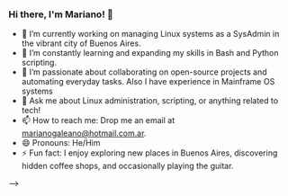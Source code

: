 ### Hi there, I'm Mariano! 👋

<!--
**marianpg12/marianpg12** is a ✨ _special_ ✨ repository because its `README.md` (this file) appears on your GitHub profile.
-->

- 🔭 I’m currently working on managing Linux systems as a SysAdmin in the vibrant city of Buenos Aires.
- 🌱 I’m constantly learning and expanding my skills in Bash and Python scripting.
- 👯 I’m passionate about collaborating on open-source projects and automating everyday tasks. Also I have experience in Mainframe OS systems
- 💬 Ask me about Linux administration, scripting, or anything related to tech!
- 📫 How to reach me: Drop me an email at marianogaleano@hotmail.com.ar.
- 😄 Pronouns: He/Him
- ⚡ Fun fact: I enjoy exploring new places in Buenos Aires, discovering hidden coffee shops, and occasionally playing the guitar.


-->
